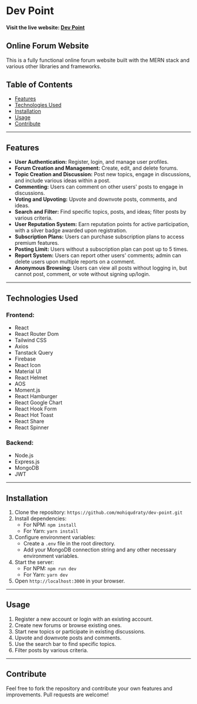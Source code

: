 
# Dev Point

#### Visit the live website: [Dev Point](https://dev-point-380a2.web.app/)


## Online Forum Website

This is a fully functional online forum website built with the MERN stack and various other libraries and frameworks.

## Table of Contents

- [Features](#features)
- [Technologies Used](#technologies-used)
- [Installation](#installation)
- [Usage](#usage)
- [Contribute](#contribute)

---

## Features <a name="features"></a>

- **User Authentication:** Register, login, and manage user profiles.
- **Forum Creation and Management:** Create, edit, and delete forums.
- **Topic Creation and Discussion:** Post new topics, engage in discussions, and include various ideas within a post.
- **Commenting:** Users can comment on other users' posts to engage in discussions.
- **Voting and Upvoting:** Upvote and downvote posts, comments, and ideas.
- **Search and Filter:** Find specific topics, posts, and ideas; filter posts by various criteria.
- **User Reputation System:** Earn reputation points for active participation, with a silver badge awarded upon registration.
- **Subscription Plans:** Users can purchase subscription plans to access premium features.
- **Posting Limit:** Users without a subscription plan can post up to 5 times.
- **Report System:** Users can report other users' comments; admin can delete users upon multiple reports on a comment.
- **Anonymous Browsing:** Users can view all posts without logging in, but cannot post, comment, or vote without signing up/login.

---

## Technologies Used <a name="technologies-used"></a>

### Frontend:

- React
- React Router Dom
- Tailwind CSS
- Axios
- Tanstack Query
- Firebase
- React Icon
- Material UI
- React Helmet
- AOS
- Moment.js
- React Hamburger
- React Google Chart
- React Hook Form
- React Hot Toast
- React Share
- React Spinner

### Backend:

- Node.js
- Express.js
- MongoDB
- JWT

---

## Installation <a name="installation"></a>

1. Clone the repository: `https://github.com/mohiqudraty/dev-point.git`
2. Install dependencies:
   - For NPM: `npm install`
   - For Yarn: `yarn install`
3. Configure environment variables:
   - Create a `.env` file in the root directory.
   - Add your MongoDB connection string and any other necessary environment variables.
4. Start the server:
   - For NPM: `npm run dev`
   - For Yarn: `yarn dev`
5. Open `http://localhost:3000` in your browser.

---

## Usage <a name="usage"></a>

1. Register a new account or login with an existing account.
2. Create new forums or browse existing ones.
3. Start new topics or participate in existing discussions.
4. Upvote and downvote posts and comments.
5. Use the search bar to find specific topics.
6. Filter posts by various criteria.

---

## Contribute <a name="contribute"></a>

Feel free to fork the repository and contribute your own features and improvements. Pull requests are welcome!








